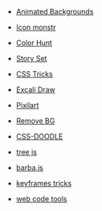 
- [Animated Backgrounds](https://animatedbackgrounds.me/#mm)

- [Icon monstr](https://iconmonstr.com/)

- [Color Hunt](https://colorhunt.co/)<br/>

- [Story Set](https://storyset.com/)<br/>

- [CSS Tricks](https://css-tricks.com/)<br/>

- [Excali Draw](https://excalidraw.com/)<br/>

- [Pixilart](https://www.pixilart.com/)<br/>

- [Remove BG](https://www.remove.bg/)<br/>

- [CSS-DOODLE](https://css-doodle.com/)

- [tree js](https://threejs.org/)

- [barba.js](https://barba.js.org/)

- [keyframes tricks](https://keyframes.app/animate)

- [web code tools](https://webcode.tools/)

